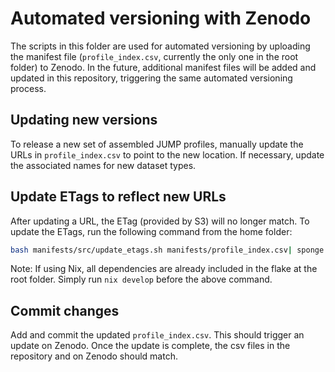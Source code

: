 # Automated versioning with Zenodo

The scripts in this folder are used for automated versioning by uploading the manifest file (`profile_index.csv`, currently the only one in the root folder) to Zenodo.
In the future, additional manifest files will be added and updated in this repository, triggering the same automated versioning process.

## Updating new versions

To release a new set of assembled JUMP profiles, manually update the URLs in `profile_index.csv` to point to the new location.
If necessary, update the associated names for new dataset types.

## Update ETags to reflect new URLs

After updating a URL, the ETag (provided by S3) will no longer match. To update the ETags, run the following command from the home folder:

```bash
bash manifests/src/update_etags.sh manifests/profile_index.csv| sponge manifests/profile_index.csv
```

Note: If using Nix, all dependencies are already included in the flake at the root folder. Simply run `nix develop` before the above command.

## Commit changes

Add and commit the updated `profile_index.csv`. This  should trigger an update on Zenodo. Once the update is complete, the csv files in the repository and on Zenodo should match.
